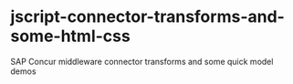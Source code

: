 # jscript-connector-transforms-and-some-html-css
SAP Concur middleware connector transforms and some quick model demos
